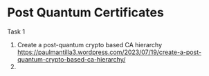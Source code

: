 # Post Quantum Certificates

Task 1
 1. Create a post-quantum crypto based CA hierarchy https://paulmantilla3.wordpress.com/2023/07/19/create-a-post-quantum-crypto-based-ca-hierarchy/
 2. 

